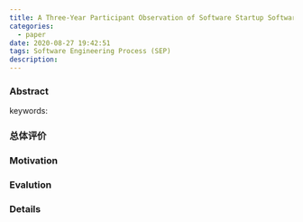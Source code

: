 ```yaml
---
title: A Three-Year Participant Observation of Software Startup Software Evolution
categories:
  - paper
date: 2020-08-27 19:42:51
tags: Software Engineering Process (SEP)
description:
---
```


### Abstract
> 

keywords:

### 总体评价

### Motivation

### Evalution

### Details